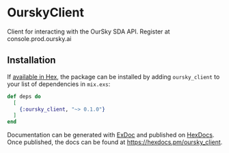# OurskyClient

Client for interacting with the OurSky SDA API. Register at console.prod.oursky.ai

## Installation

If [available in Hex](https://hex.pm/docs/publish), the package can be installed
by adding `oursky_client` to your list of dependencies in `mix.exs`:

```elixir
def deps do
  [
    {:oursky_client, "~> 0.1.0"}
  ]
end
```

Documentation can be generated with [ExDoc](https://github.com/elixir-lang/ex_doc)
and published on [HexDocs](https://hexdocs.pm). Once published, the docs can
be found at <https://hexdocs.pm/oursky_client>.

